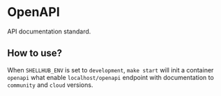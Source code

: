 # OpenAPI
API documentation standard.

## How to use?
When `SHELLHUB_ENV` is set to `development`, `make start` will init a container `openapi` what enable `localhost/openapi` endpoint with documentation to `community` and `cloud` versions.